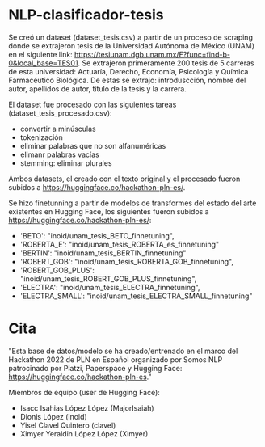 # NLP-clasificador-tesis

Se creó un dataset (dataset_tesis.csv) a partir de un proceso de scraping donde se extrajeron tesis de la Universidad Autónoma de México (UNAM) en el siguiente link: https://tesiunam.dgb.unam.mx/F?func=find-b-0&local_base=TES01. Se extrajeron primeramente 200 tesis de 5 carreras de esta universidad: Actuaría, Derecho, Economía, Psicología y Química Farmacéutico Biológica. De estas se extrajo: introduscción, nombre del autor, apellidos de autor, título de la tesis y la carrera. 

El dataset fue procesado con las siguientes tareas (dataset_tesis_procesado.csv):
- convertir a minúsculas
- tokenización
- eliminar palabras que no son alfanuméricas
- elimanr palabras vacías
- stemming: eliminar plurales

Ambos datasets, el creado con el texto original y el procesado fueron subidos a https://huggingface.co/hackathon-pln-es/.

Se hizo finetunning a partir de modelos de transformes del estado del arte existentes en Hugging Face, los siguientes fueron subidos a https://huggingface.co/hackathon-pln-es/:
- 'BETO': "inoid/unam_tesis_BETO_finnetuning",
- 'ROBERTA_E': "inoid/unam_tesis_ROBERTA_es_finnetuning"
- 'BERTIN': "inoid/unam_tesis_BERTIN_finnetuning"
- 'ROBERT_GOB': "inoid/unam_tesis_ROBERTA_GOB_finnetuning",
- 'ROBERT_GOB_PLUS': "inoid/unam_tesis_ROBERT_GOB_PLUS_finnetuning",
- 'ELECTRA': "inoid/unam_tesis_ELECTRA_finnetuning",
- 'ELECTRA_SMALL': "inoid/unam_tesis_ELECTRA_SMALL_finnetuning"

# Cita

"Esta base de datos/modelo se ha creado/entrenado en el marco del Hackathon 2022 de PLN en Español organizado por Somos NLP patrocinado por Platzi, Paperspace y Hugging Face: https://huggingface.co/hackathon-pln-es."

Miembros de equipo (user de Hugging Face):
- Isacc Isahias López López (MajorIsaiah)
- Dionis López (inoid)
- Yisel Clavel Quintero (clavel)
- Ximyer Yeraldin López López (Ximyer)
